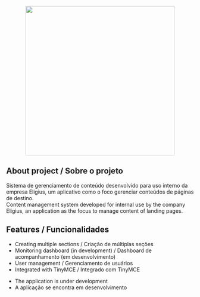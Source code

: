 <p align="center"><img src="https://res.cloudinary.com/dtfbvvkyp/image/upload/v1566331377/laravel-logolockup-cmyk-red.svg" width="400"></p>

## About project / Sobre o projeto

Sistema de gerenciamento de conteúdo desenvolvido para uso interno da empresa Eligius, um aplicativo como o foco gerenciar conteúdos de páginas de destino.<br/>
Content management system developed for internal use by the company Eligius, an application as the focus to manage content of landing pages.

## Features / Funcionalidades
- Creating multiple sections / Criação de múltiplas seções
- Monitoring dashboard (in development) / Dashboard de acompanhamento (em desenvolvimento)
- User management / Gerenciamento de usuários
- Integrated with TinyMCE / Integrado com TinyMCE

* The application is under development<br/>
* A aplicação se encontra em desenvolvimento
